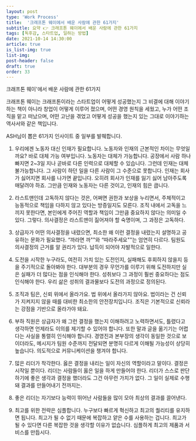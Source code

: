 ```yaml
---
layout: post
type: 'Work Process'
title:  '크래프톤 웨이에서 배운 사람에 관한 61가지'
subtitle: 요약 👉 크래프톤 웨이에서 배운 사람에 관한 61가지
tags: [독후감, 스타트업, 일하는 방법]
date: 2021-10-14 14:30:00
article: true
is_list-img: true
list-img: 
post-header: false
draft: true
order: 33
---
```


크래프톤 웨이'에서 배운 사람에 관한 61가지

크래프톤 웨이는 크래프톤이라는 스타트업이 어떻게 성공했는지 그 비결에 대해 이야기 하는 책이 아니라 창업이 어떻게 이루어 졌으며, 어떤 경영 원칙을 세웠고, 누가 어떤 조직을 맡고 떠났으며, 어떤 고난을 겪었고 어떻게 성공을 했는지 있는 그대로 이야기하는 역사서와 같은 책입니다.

ASH님이 뽑은 61가지 인사이트 중 일부를 발췌합니다.

1. 우리에겐 노동자 대신 인재가 필요합니다. 노동자와 인재의 근본적인 차이는 무엇일까요? 바로 대체 가능 여부입니다. 노동자는 대체가 가능합니다. 공장에서 사람 하나 빠지면 2~3일 지나 곧바로 다른 인력으로 대체할 수 있습니다. 그런데 인재는 대체 불가능합니다. 그 사람이 하던 일을 다른 사람이 그 수준으로 못합니다. 인재는 회사가 싫어지면 회사를 나가면 끝입니다. 오히려 회사가 인재를 잃기 싫어 남아주도록 매달려야 하죠. 그만큼 인재와 노동자는 다른 것이고, 인재의 힘은 큽니다.

2. 라스트맨인데 고독하지 않다는 것은, 어쩌면 권한과 보상을 누리면서, 주체적이고 능동적으로 책임을 다하지 않고 있다는 방증일지도 모른다. 조직 내에서 고독을 느끼지 못한다면, 본인에게 주어진 역할과 책임이 그만큼 중요하지 않다는 의미일 수 있다. 그렇다. 의사결정은 라스트맨이 짊어져야 할 숙명이며, 그 과정은 고독하다.

3.  상급자가 어떤 의사결정을 내렸으면, 최소한 왜 이런 결정을 내렸는지 설명하고 공유하는 문화가 필요했다. “까라면 까""와 “따라주세요""는 엄연히 다르다. 팀원도 의사결정의 근거를 알 권리가 있다. 납득이 되어야 자발적으로 일한다.

4.  도전을 시작한 누구라도, 여전히 가치 있는 도전인지, 실패해도 후회하지 않을지 등을 주기적으로 돌아봐야 한다. 대부분의 경우 무언가를 이루기 위해 도전하지만 실은 실패가 더 많다는 점을 인식해야 한다. 성취보다 그 과정이 훨씬 중요하다는 점도 인식해야 한다. 우리 삶은 성취의 결과물보다 도전의 과정으로 정의된다.

5.  조직과 팀은, 신뢰 위에서 올라가요. 법 위에서 올라가지 않아요. 법이라는 건 신뢰가 지켜지지 않을 때를 대비한 최소한의 안전장치입니다. 조직은 기본적으로 신뢰라는 강점을 기반으로 올라가야 돼요.

6.  부하 직원은 상급자가 왜 그런 결정을 했는지 이해하려고 노력하면서도, 틀렸다고 생각하면 언제라도 이의를 제기할 수 있어야 합니다. 또한 말과 글을 옮기기는 어렵다는 사실을 통렬히 인식해야 합니다. 경영진과 본부장의 생각이 동일한 것으로 보이더라도, 메시지가 팀원 수준까지 전달되면 분명히 다르게 이해될 가능성이 상당히 높습니다. 의도적으로 커뮤니케이션을 챙겨야 합니다.

7.  많은 리더가 착각한다. 옳은 결정을 내리는 일이 자신의 역할이라고 말이다. 결정은 시작일 뿐이다. 리더는 사람들이 옳은 일을 하게 만들어야 한다. 리더가 스스로 판단하기에 좋은 생각과 결정을 했더라도 그건 아무런 가치가 없다. 그 일이 실제로 수행돼 결과를 만들어내기 전까지는.

8.  좋은 리더는 자기보다 능력이 뛰어난 사람들을 많이 모아 최상의 결과를 끌어낸다.

9.  최고를 위한 전략은 심플합니다. 누구보다 빠르게 혁신하고 최고의 퀄리티를 유지하면 됩니다. 최고가 될 수 없기 때문에 복잡하고 얕은 수를 사용하는 겁니다. 최고가 될 수 있다면 다른 복잡한 것을 생각할 이유가 없습니다. 심플하게 최고의 제품과 서비스를 만듭시다.